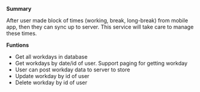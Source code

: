 **Summary**

After user made block of times (working, break, long-break) from mobile app, then they can sync up to server. This service will take care to manage these times.

**Funtions**
- Get all workdays in database
- Get workdays by date/id of user. Support paging for getting workday
- User can post workday data to server to store
- Update workday by id of user
- Delete workday by id of user
